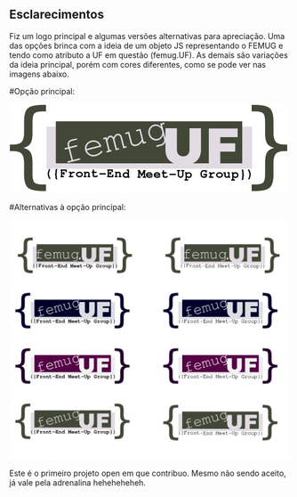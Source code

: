 ## Esclarecimentos

Fiz um logo principal e algumas versões alternativas para apreciação. Uma das opções brinca com a ideia de um objeto JS representando o FEMUG e tendo como atributo a UF em questão (femug.UF). As demais são variações da ideia principal, porém com cores diferentes, como se pode ver nas imagens abaixo.

#Opção principal:

![](MainOptionFEMUG500px.png)

#Alternativas à opção principal:

![](MoreOptionsFEMUG.png)

Este é o primeiro projeto open em que contribuo. Mesmo não sendo aceito, já vale pela adrenalina heheheheheh.
